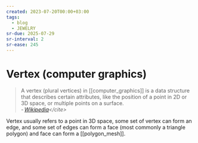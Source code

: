 ```yaml
---
created: 2023-07-20T00:00+03:00
tags:
  - blog
  - JEWELRY
sr-due: 2025-07-29
sr-interval: 2
sr-ease: 245
---
```


# Vertex (computer graphics)

> A vertex (plural vertices) in [[computer_graphics]] is a data structure that describes certain attributes, like the position of a point in 2D or 3D space, or multiple points on a surface.\
> - <cite>[Wikipedia](https://en.wikipedia.org/wiki/Vertex_(computer_graphics))</cite>

Vertex usually refers to a point in 3D space, some set of vertex can form an edge, and some set of edges can form a face (most commonly a triangle polygon) and face can form a [[polygon_mesh]].

